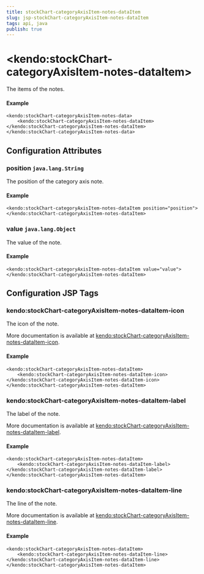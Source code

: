 ```yaml
---
title: stockChart-categoryAxisItem-notes-dataItem
slug: jsp-stockChart-categoryAxisItem-notes-dataItem
tags: api, java
publish: true
---
```


# \<kendo:stockChart-categoryAxisItem-notes-dataItem\>

The items of the notes.

#### Example
    <kendo:stockChart-categoryAxisItem-notes-data>
        <kendo:stockChart-categoryAxisItem-notes-dataItem></kendo:stockChart-categoryAxisItem-notes-dataItem>
    </kendo:stockChart-categoryAxisItem-notes-data>

## Configuration Attributes

### position `java.lang.String`

The position of the category axis note.

#### Example
    <kendo:stockChart-categoryAxisItem-notes-dataItem position="position">
    </kendo:stockChart-categoryAxisItem-notes-dataItem>

### value `java.lang.Object`

The value of the note.

#### Example
    <kendo:stockChart-categoryAxisItem-notes-dataItem value="value">
    </kendo:stockChart-categoryAxisItem-notes-dataItem>


##  Configuration JSP Tags

### kendo:stockChart-categoryAxisItem-notes-dataItem-icon

The icon of the note.

More documentation is available at [kendo:stockChart-categoryAxisItem-notes-dataItem-icon](stockchart/categoryaxisitem-notes-dataitem-icon).

#### Example

    <kendo:stockChart-categoryAxisItem-notes-dataItem>
        <kendo:stockChart-categoryAxisItem-notes-dataItem-icon></kendo:stockChart-categoryAxisItem-notes-dataItem-icon>
    </kendo:stockChart-categoryAxisItem-notes-dataItem>

### kendo:stockChart-categoryAxisItem-notes-dataItem-label

The label of the note.

More documentation is available at [kendo:stockChart-categoryAxisItem-notes-dataItem-label](stockchart/categoryaxisitem-notes-dataitem-label).

#### Example

    <kendo:stockChart-categoryAxisItem-notes-dataItem>
        <kendo:stockChart-categoryAxisItem-notes-dataItem-label></kendo:stockChart-categoryAxisItem-notes-dataItem-label>
    </kendo:stockChart-categoryAxisItem-notes-dataItem>

### kendo:stockChart-categoryAxisItem-notes-dataItem-line

The line of the note.

More documentation is available at [kendo:stockChart-categoryAxisItem-notes-dataItem-line](stockchart/categoryaxisitem-notes-dataitem-line).

#### Example

    <kendo:stockChart-categoryAxisItem-notes-dataItem>
        <kendo:stockChart-categoryAxisItem-notes-dataItem-line></kendo:stockChart-categoryAxisItem-notes-dataItem-line>
    </kendo:stockChart-categoryAxisItem-notes-dataItem>

